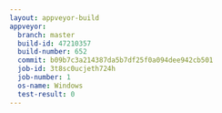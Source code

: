```yaml
---
layout: appveyor-build
appveyor:
  branch: master
  build-id: 47210357
  build-number: 652
  commit: b09b7c3a214387da5b7df25f0a094dee942cb501
  job-id: 3t8sc0ucjeth724h
  job-number: 1
  os-name: Windows
  test-result: 0
---
```

